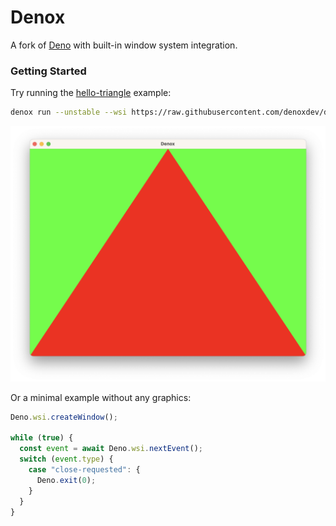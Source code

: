 # Denox

A fork of [Deno](https://github.com/denoland/deno) with built-in window system integration.

### Getting Started

Try running the [hello-triangle](./examples/hello-triangle/main.ts) example:

```sh
denox run --unstable --wsi https://raw.githubusercontent.com/denoxdev/denox/v0.1.0/examples/hello-triangle/main.ts
```

![A red triangle over a green background.](./examples/hello-triangle/screenshot.png)

Or a minimal example without any graphics:

```ts
Deno.wsi.createWindow();

while (true) {
  const event = await Deno.wsi.nextEvent();
  switch (event.type) {
    case "close-requested": {
      Deno.exit(0);
    }
  }
}
```
